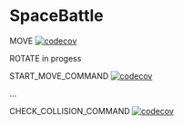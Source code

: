 # SpaceBattle

MOVE [![codecov](https://codecov.io/gh/egor951769794/SpaceBattle/branch/move2/graph/badge.svg?token=V44VRLBEG8)](https://codecov.io/gh/egor951769794/SpaceBattle)

ROTATE in progess

START_MOVE_COMMAND [![codecov](https://codecov.io/github/egor951769794/SpaceBattle/branch/startmovecommand/graph/badge.svg?token=V44VRLBEG8)](https://codecov.io/github/egor951769794/SpaceBattle)

...

CHECK_COLLISION_COMMAND [![codecov](https://codecov.io/github/egor951769794/SpaceBattle/branch/check_collision_command/graph/badge.svg?token=V44VRLBEG8)](https://codecov.io/github/egor951769794/SpaceBattle)
